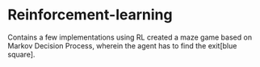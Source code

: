 # Reinforcement-learning
Contains a few implementations using RL
created a maze game based on Markov Decision Process, wherein the agent has to find the exit[blue square].
